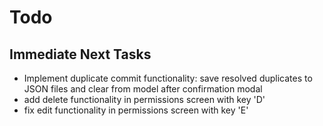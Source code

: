 # Todo

## Immediate Next Tasks

- Implement duplicate commit functionality: save resolved duplicates to JSON files and clear from
  model after confirmation modal
- add delete functionality in permissions screen with key 'D'
- fix edit functionality in permissions screen with key 'E'
